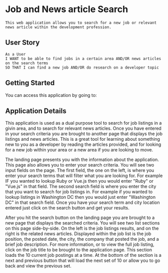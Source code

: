 # Job and News article Search

```
This web application allows you to search for a new job or relevant news article within the development profession.
```

## User Story

```
As a User
I WANT to be able to find jobs in a certain area AND/OR news articles on the search terms
SO THAT I can find a new job AND/OR do research on a developer topic
```

## Getting Started

You can access this application by going to: 

## Application Details

This application is used as a dual purpose tool to search for job listings in a givin area, and to search for relevant news articles.  Once you have entered in your search criteria you are brought to another page that displays the job listings and news articles.  This is a great tool for learning about something new to you as a developer by reading the articles provided, and for looking for a new job within your area or a new area if you are looking to move.  

The landing page presents you with the information about the application.  This page also allows you to enter your search criteria.  You will see two input fields on the page.  The first field, the one on the left, is where you enter your search terms that will filter what you are looking for.  For example IF you wanted to lookup Ruby or Vue.js then you would enter "Ruby" or "Vue.js" in that field.  The second search field is where you enter the city that you want to search for job listings in.  For example if you wanted to lookup listings in Washington DC then you would just enter "Washington DC" in that search field.  Once you have your search term and city location entered just click on the search button and get your results.

After you hit the search button on the landing page you are brought to a new page that displays the searched criteria.  You will see two list sections on this page side-by-side.  On the left is the job listings results, and on the right is the related news articles.  Displayed within the job list is the job position, the posted date, the city, the company that posted the job, and a brief job description.  For more information, or to view the full job listing, click on the job title to be brought to the application page.  This section loads the 10 current job postings at a time.  At the bottom of the section is a next and previous button that will load the next set of 10 or allow you to go back and view the previous set.